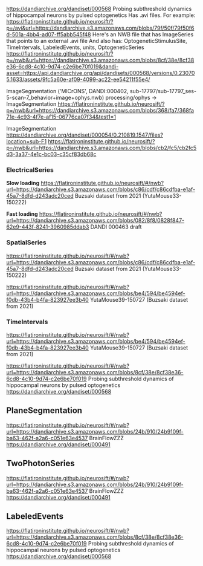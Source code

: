 https://dandiarchive.org/dandiset/000568
Probing subthreshold dynamics of hippocampal neurons by pulsed optogenetics
Has .avi files. For example:
https://flatironinstitute.github.io/neurosift/?p=/avi&url=https://dandiarchive.s3.amazonaws.com/blobs/79f/50f/79f50f6d-501a-4bb4-ad07-ff5abb545f48
Here's an NWB file that has ImageSeries that points to an external .avi file
And also has: OptogeneticStimulusSite, TimeIntervals, LabeledEvents, units, OptogeneticSeries
https://flatironinstitute.github.io/neurosift/?p=/nwb&url=https://dandiarchive.s3.amazonaws.com/blobs/8cf/38e/8cf38e36-6cd8-4c10-9d74-c2e6be70f019&dandi-asset=https://api.dandiarchive.org/api/dandisets/000568/versions/0.230705.1633/assets/9fc5a60e-af09-4099-ac22-ee54211f55e4/


ImageSegmentation
('MICrONS', DANDI:000402, sub-17797/sub-17797_ses-5-scan-7_behavior+image+ophys.nwb)
processing/ophys -> ImageSegmentation
https://flatironinstitute.github.io/neurosift/?p=/nwb&url=https://dandiarchive.s3.amazonaws.com/blobs/368/fa7/368fa71e-4c93-4f7e-af15-06776ca07f34&test1=1

ImageSegmentation
https://dandiarchive.org/dandiset/000054/0.210819.1547/files?location=sub-F1
https://flatironinstitute.github.io/neurosift/?p=/nwb&url=https://dandiarchive.s3.amazonaws.com/blobs/cb2/fc5/cb2fc5d3-3a37-4e1c-bc03-c35cf83db68c


### ElectricalSeries

**Slow loading**
https://flatironinstitute.github.io/neurosift/#/nwb?url=https://dandiarchive.s3.amazonaws.com/blobs/c86/cdf/c86cdfba-e1af-45a7-8dfd-d243adc20ced
Buzsaki dataset from 2021 (YutaMouse33-150222)

**Fast loading**
https://flatironinstitute.github.io/neurosift/#/nwb?url=https://dandiarchive.s3.amazonaws.com/blobs/082/8f8/0828f847-62e9-443f-8241-3960985ddab3
DANDI 000463 draft

### SpatialSeries

https://flatironinstitute.github.io/neurosift/#/nwb?url=https://dandiarchive.s3.amazonaws.com/blobs/c86/cdf/c86cdfba-e1af-45a7-8dfd-d243adc20ced
Buzsaki dataset from 2021 (YutaMouse33-150222)

https://flatironinstitute.github.io/neurosift/#/nwb?url=https://dandiarchive.s3.amazonaws.com/blobs/be4/594/be4594ef-f0db-43b4-b4fa-823927ee3b40
YutaMouse39-150727 (Buzsaki dataset from 2021)

### TimeIntervals

https://flatironinstitute.github.io/neurosift/#/nwb?url=https://dandiarchive.s3.amazonaws.com/blobs/be4/594/be4594ef-f0db-43b4-b4fa-823927ee3b40
YutaMouse39-150727 (Buzsaki dataset from 2021)

https://flatironinstitute.github.io/neurosift/#/nwb?url=https://dandiarchive.s3.amazonaws.com/blobs/8cf/38e/8cf38e36-6cd8-4c10-9d74-c2e6be70f019
Probing subthreshold dynamics of hippocampal neurons by pulsed optogenetics
https://dandiarchive.org/dandiset/000568


## PlaneSegmentation

https://flatironinstitute.github.io/neurosift/#/nwb?url=https://dandiarchive.s3.amazonaws.com/blobs/24b/910/24b9109f-ba63-462f-a2a6-c051e63e4537
BrainFlowZZZ
https://dandiarchive.org/dandiset/000491

## TwoPhotonSeries

https://flatironinstitute.github.io/neurosift/#/nwb?url=https://dandiarchive.s3.amazonaws.com/blobs/24b/910/24b9109f-ba63-462f-a2a6-c051e63e4537
BrainFlowZZZ
https://dandiarchive.org/dandiset/000491

## LabeledEvents

https://flatironinstitute.github.io/neurosift/#/nwb?url=https://dandiarchive.s3.amazonaws.com/blobs/8cf/38e/8cf38e36-6cd8-4c10-9d74-c2e6be70f019
Probing subthreshold dynamics of hippocampal neurons by pulsed optogenetics
https://dandiarchive.org/dandiset/000568